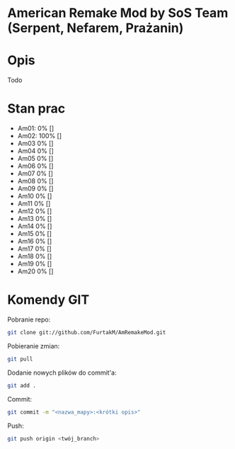 # American Remake Mod by SoS Team (Serpent, Nefarem, Prażanin)

# Opis
Todo

# Stan prac
- Am01: 0% []
- Am02: 100% []
- Am03  0% []
- Am04  0% []
- Am05  0% []
- Am06  0% [] 
- Am07  0% []
- Am08  0% []
- Am09  0% []
- Am10  0% []
- Am11  0% []
- Am12  0% []
- Am13  0% []
- Am14  0% []
- Am15  0% []
- Am16  0% []
- Am17  0% []
- Am18  0% []
- Am19  0% []
- Am20  0% []

# Komendy GIT
Pobranie repo:
```sh
git clone git://github.com/FurtakM/AmRemakeMod.git
```

Pobieranie zmian:
```sh
git pull
```

Dodanie nowych plików do commit'a:
```sh
git add .
```

Commit:
```sh
git commit -m "<nazwa_mapy>:<krótki opis>"
```

Push:
```sh
git push origin <twój_branch>
```

